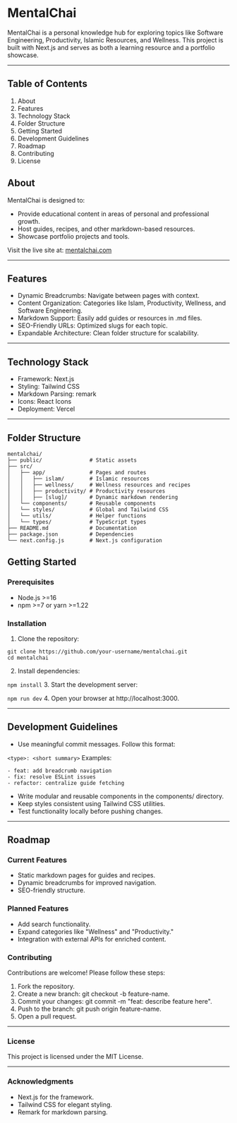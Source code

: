# MentalChai

MentalChai is a personal knowledge hub for exploring topics like Software Engineering, Productivity, Islamic Resources, and Wellness. This project is built with Next.js and serves as both a learning resource and a portfolio showcase.

---

## Table of Contents

1. About
2. Features
3. Technology Stack
4. Folder Structure
5. Getting Started
6. Development Guidelines
7. Roadmap
8. Contributing
9. License

## About

MentalChai is designed to:

- Provide educational content in areas of personal and professional growth.
- Host guides, recipes, and other markdown-based resources.
- Showcase portfolio projects and tools.

Visit the live site at: [mentalchai.com](https://www.mentalchai.com)

---

## Features

- Dynamic Breadcrumbs: Navigate between pages with context.
- Content Organization: Categories like Islam, Productivity, Wellness, and Software Engineering.
- Markdown Support: Easily add guides or resources in .md files.
- SEO-Friendly URLs: Optimized slugs for each topic.
- Expandable Architecture: Clean folder structure for scalability.

---

## Technology Stack

- Framework: Next.js
- Styling: Tailwind CSS
- Markdown Parsing: remark
- Icons: React Icons
- Deployment: Vercel

---

## Folder Structure

```
mentalchai/
├── public/               # Static assets
├── src/
│   ├── app/              # Pages and routes
│   │   ├── islam/        # Islamic resources
│   │   ├── wellness/     # Wellness resources and recipes
│   │   ├── productivity/ # Productivity resources
│   │   ├── [slug]/       # Dynamic markdown rendering
│   └── components/       # Reusable components
│   └── styles/           # Global and Tailwind CSS
│   └── utils/            # Helper functions
│   └── types/            # TypeScript types
├── README.md             # Documentation
├── package.json          # Dependencies
└── next.config.js        # Next.js configuration
```

## Getting Started

### Prerequisites

- Node.js >=16
- npm >=7 or yarn >=1.22

### Installation

1. Clone the repository:

```
git clone https://github.com/your-username/mentalchai.git
cd mentalchai
```

2. Install dependencies:

`npm install` 3. Start the development server:

`npm run dev` 4. Open your browser at http://localhost:3000.

---

## Development Guidelines

- Use meaningful commit messages. Follow this format:

`<type>: <short summary>`
Examples:

    - feat: add breadcrumb navigation
    - fix: resolve ESLint issues
    - refactor: centralize guide fetching

- Write modular and reusable components in the components/ directory.
- Keep styles consistent using Tailwind CSS utilities.
- Test functionality locally before pushing changes.

---

## Roadmap

### Current Features

- Static markdown pages for guides and recipes.
- Dynamic breadcrumbs for improved navigation.
- SEO-friendly structure.

### Planned Features

- Add search functionality.
- Expand categories like "Wellness" and "Productivity."
- Integration with external APIs for enriched content.

### Contributing

Contributions are welcome! Please follow these steps:

1. Fork the repository.
2. Create a new branch: git checkout -b feature-name.
3. Commit your changes: git commit -m "feat: describe feature here".
4. Push to the branch: git push origin feature-name.
5. Open a pull request.

---

### License

This project is licensed under the MIT License.

---

### Acknowledgments

- Next.js for the framework.
- Tailwind CSS for elegant styling.
- Remark for markdown parsing.

